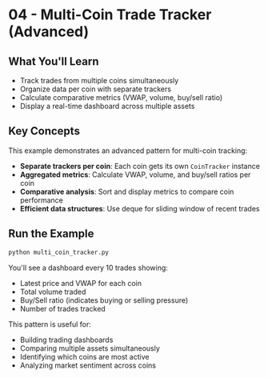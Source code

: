 # 04 - Multi-Coin Trade Tracker (Advanced)

## What You'll Learn
- Track trades from multiple coins simultaneously
- Organize data per coin with separate trackers
- Calculate comparative metrics (VWAP, volume, buy/sell ratio)
- Display a real-time dashboard across multiple assets

## Key Concepts

This example demonstrates an advanced pattern for multi-coin tracking:
- **Separate trackers per coin**: Each coin gets its own `CoinTracker` instance
- **Aggregated metrics**: Calculate VWAP, volume, and buy/sell ratios per coin
- **Comparative analysis**: Sort and display metrics to compare coin performance
- **Efficient data structures**: Use deque for sliding window of recent trades

## Run the Example
```bash
python multi_coin_tracker.py
```

You'll see a dashboard every 10 trades showing:
- Latest price and VWAP for each coin
- Total volume traded
- Buy/Sell ratio (indicates buying or selling pressure)
- Number of trades tracked

This pattern is useful for:
- Building trading dashboards
- Comparing multiple assets simultaneously
- Identifying which coins are most active
- Analyzing market sentiment across coins
